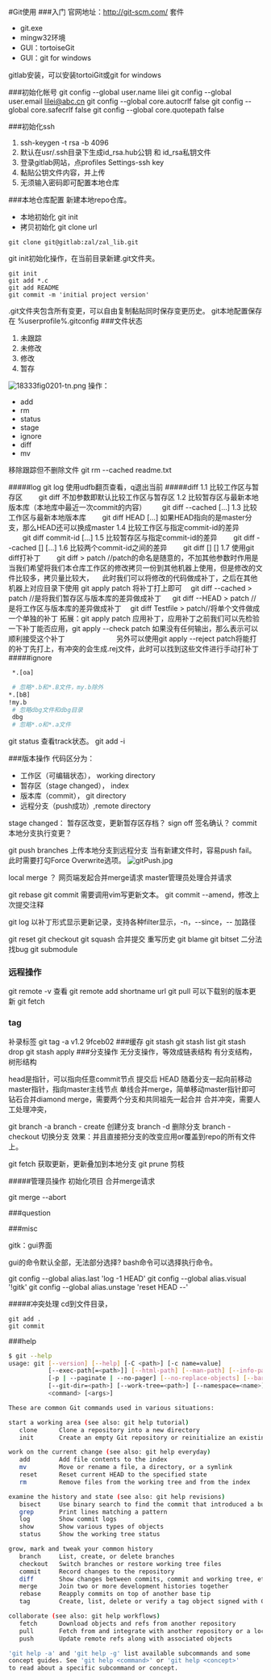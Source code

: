 #Git使用
###入门
官网地址：http://git-scm.com/
套件
* git.exe
* mingw32环境
* GUI：tortoiseGit
* GUI：git for windows

gitlab安装，可以安装tortoiGit或git for windows

###初始化帐号
git config --global user.name lilei
git config --global user.email lilei@abc.cn
git config --global core.autocrlf false
git config --global core.safecrlf false
git config --global core.quotepath false

###初始化ssh

1. ssh-keygen -t rsa -b 4096
2. 默认在usr/.ssh目录下生成id_rsa.hub公钥 和 id_rsa私钥文件
3. 登录gitlab网站，点profiles Settings-ssh key
4. 黏贴公钥文件内容，并上传
5. 无须输入密码即可配置本地仓库


###本地仓库配置
新建本地repo仓库。
* 本地初始化      git init
* 拷贝初始化      git clone url 

```
git clone git@gitlab:zal/zal_lib.git
```
git init初始化操作，在当前目录新建.git文件夹。

```
git init
git add *.c
git add README
git commit -m 'initial project version'
```
.git文件夹包含所有变更，可以自由复制黏贴同时保存变更历史。
git本地配置保存在 %userprofile%\.gitconfig
###文件状态
1. 未跟踪
2. 未修改
3. 修改
4. 暂存

![18333fig0201-tn.png](./img/18333fig0201-tn.png "")
操作：
* add
* rm
* status
* stage
* ignore
* diff
* mv

移除跟踪但不删除文件
git rm --cached readme.txt

#####log
git log 使用udfb翻页查看，q退出当前
#####diff
1.1 比较工作区与暂存区
　　git diff 不加参数即默认比较工作区与暂存区
1.2 比较暂存区与最新本地版本库（本地库中最近一次commit的内容）
　　git diff --cached  [<path>...] 
1.3 比较工作区与最新本地版本库
　　git diff HEAD [<path>...]  如果HEAD指向的是master分支，那么HEAD还可以换成master
1.4 比较工作区与指定commit-id的差异
　　git diff commit-id  [<path>...] 
1.5 比较暂存区与指定commit-id的差异
　　git diff --cached [<commit-id>] [<path>...] 
1.6 比较两个commit-id之间的差异
　　git diff [<commit-id>] [<commit-id>]
1.7 使用git diff打补丁
　　git diff > patch //patch的命名是随意的，不加其他参数时作用是当我们希望将我们本仓库工作区的修改拷贝一份到其他机器上使用，但是修改的文件比较多，拷贝量比较大，
　此时我们可以将修改的代码做成补丁，之后在其他机器上对应目录下使用 git apply patch 将补丁打上即可
　git diff --cached > patch //是将我们暂存区与版本库的差异做成补丁
　  git diff --HEAD > patch //是将工作区与版本库的差异做成补丁
　git diff Testfile > patch//将单个文件做成一个单独的补丁
拓展：git apply patch 应用补丁，应用补丁之前我们可以先检验一下补丁能否应用，git apply --check patch 如果没有任何输出，那么表示可以顺利接受这个补丁
　　　　　　　另外可以使用git apply --reject patch将能打的补丁先打上，有冲突的会生成.rej文件，此时可以找到这些文件进行手动打补丁
#####ignore
```bash
 *.[oa]

 # 忽略*.b和*.B文件，my.b除外
*.[bB]
!my.b
 # 忽略dbg文件和dbg目录
 dbg
 # 忽略*.o和*.a文件
``` 

git status
查看track状态。
git add -i 

###版本操作
代码区分为：
* 工作区（可编辑状态），    working directory
* 暂存区（stage changed），        index 
* 版本库（commit），    git directory
* 远程分支（push成功）,remote directory

stage changed： 暂存区改变，更新暂存区存档？
sign off 签名确认？
commit 本地分支执行变更？


git push branches 上传本地分支到远程分支
当有新建文件时，容易push fail。
此时需要打勾Force Overwrite选项。
![gitPush.jpg](./img/gitPush.jpg "")

local merge ？
网页端发起合并merge请求
master管理员处理合并请求

git rebase
git commit
需要调用vim写更新文本。
git commit --amend，修改上次提交注释 
 
git log 以补丁形式显示更新记录，支持各种filter显示，-n，--since，-- 加路径

git reset
git checkout
git squash 合并提交
重写历史
git blame
git bitset 二分法找bug
git submodule
### 远程操作
git remote -v 查看
git remote add shortname url
git pull 可以下载别的版本更新
git fetch
### tag
补录标签
git tag -a v1.2 9fceb02
###缓存
git stash 
git stash list
git stash drop
git stash apply
###分支操作
无分支操作，等效成链表结构
有分支结构，树形结构

head是指针，可以指向任意commit节点
提交后 HEAD 随着分支一起向前移动
master指针，指向master主线节点
单线合并merge，简单移动master指针即可
钻石合并diamond merge，需要两个分支和共同祖先一起合并
合并冲突，需要人工处理冲突，


git branch -a 
branch - create 创建分支
branch -d 删除分支
branch - checkout 切换分支
效果：并且直接把分支的改变应用or覆盖到repo的所有文件上。

git fetch 获取更新，更新叠加到本地分支
git prune 剪枝

#####管理员操作
初始化项目
合并merge请求

git merge --abort

###question

###misc

gitk：gui界面

gui的命令默认全部，无法部分选择?
bash命令可以选择执行命令。

git config --global alias.last 'log -1 HEAD'
git config --global alias.visual '!gitk'
git config --global alias.unstage 'reset HEAD --'


#####冲突处理
cd到文件目录，
```
git add .
git commit
```

###help

```bash
$ git --help
usage: git [--version] [--help] [-C <path>] [-c name=value]
           [--exec-path[=<path>]] [--html-path] [--man-path] [--info-path]
           [-p | --paginate | --no-pager] [--no-replace-objects] [--bare]
           [--git-dir=<path>] [--work-tree=<path>] [--namespace=<name>]
           <command> [<args>]

These are common Git commands used in various situations:

start a working area (see also: git help tutorial)
   clone      Clone a repository into a new directory
   init       Create an empty Git repository or reinitialize an existing one

work on the current change (see also: git help everyday)
   add        Add file contents to the index
   mv         Move or rename a file, a directory, or a symlink
   reset      Reset current HEAD to the specified state
   rm         Remove files from the working tree and from the index

examine the history and state (see also: git help revisions)
   bisect     Use binary search to find the commit that introduced a bug
   grep       Print lines matching a pattern
   log        Show commit logs
   show       Show various types of objects
   status     Show the working tree status

grow, mark and tweak your common history
   branch     List, create, or delete branches
   checkout   Switch branches or restore working tree files
   commit     Record changes to the repository
   diff       Show changes between commits, commit and working tree, etc
   merge      Join two or more development histories together
   rebase     Reapply commits on top of another base tip
   tag        Create, list, delete or verify a tag object signed with GPG

collaborate (see also: git help workflows)
   fetch      Download objects and refs from another repository
   pull       Fetch from and integrate with another repository or a local branch
   push       Update remote refs along with associated objects

'git help -a' and 'git help -g' list available subcommands and some
concept guides. See 'git help <command>' or 'git help <concept>'
to read about a specific subcommand or concept.
```
